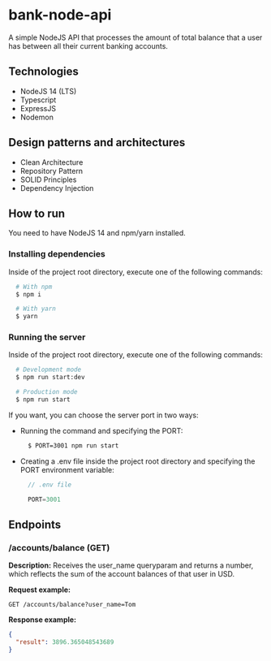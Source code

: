 # bank-node-api
A simple NodeJS API that processes the amount of total balance that a user has between all their current banking accounts.


## Technologies

  - NodeJS 14 (LTS)
  - Typescript
  - ExpressJS
  - Nodemon

## Design patterns and architectures

  - Clean Architecture
  - Repository Pattern
  - SOLID Principles
  - Dependency Injection

## How to run

  You need to have NodeJS 14 and npm/yarn installed.
  ### Installing dependencies

  Inside of the project root directory, execute one of the following commands:

  ```bash
    # With npm
    $ npm i
  ```

  ```bash
    # With yarn
    $ yarn
  ```

  ### Running the server

  Inside of the project root directory, execute one of the following commands:

  ```bash
    # Development mode
    $ npm run start:dev
  ```

  ```bash
    # Production mode
    $ npm run start
  ```

  If you want, you can choose the server port in two ways:

  
  - Running the command and specifying the PORT:
    ```bash
      $ PORT=3001 npm run start
    ```
  - Creating a .env file inside the project root directory and specifying the PORT environment variable:
    ```javascript
      // .env file

      PORT=3001
    ```

## Endpoints

  ### /accounts/balance (GET)
  **Description:** Receives the user_name queryparam and
returns a number, which reflects the sum of the account balances of that user in USD.

  **Request example:**
  ```
  GET /accounts/balance?user_name=Tom
  ```
  **Response example:**
  ```json
  {
    "result": 3896.365048543689
  }
  ```